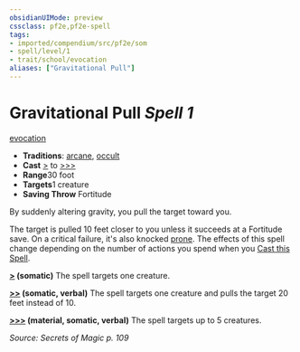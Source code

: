 ```yaml
---
obsidianUIMode: preview
cssclass: pf2e,pf2e-spell
tags:
- imported/compendium/src/pf2e/som
- spell/level/1
- trait/school/evocation
aliases: ["Gravitational Pull"]
---
```

# Gravitational Pull *Spell 1*   
[evocation](evocation.md)  

- **Traditions**: [arcane](arcane.md), [occult](occult.md)
- **Cast** [>](chapter-9-playing-the-game.md#Actions "Single Action") to [>>>](chapter-9-playing-the-game.md#Actions "Three-Action") 
- **Range**30 foot
- **Targets**1 creature
- **Saving Throw** Fortitude

By suddenly altering gravity, you pull the target toward you.

The target is pulled 10 feet closer to you unless it succeeds at a Fortitude save. On a critical failure, it's also knocked [prone](conditions.md#Prone). The effects of this spell change depending on the number of actions you spend when you [Cast this Spell](cast-a-spell.md).

**[>](chapter-9-playing-the-game.md#Actions "Single Action") (somatic)** The spell targets one creature.

**[>>](chapter-9-playing-the-game.md#Actions "Two-Action") (somatic, verbal)** The spell targets one creature and pulls the target 20 feet instead of 10.

**[>>>](chapter-9-playing-the-game.md#Actions "Three-Action") (material, somatic, verbal)** The spell targets up to 5 creatures.

*Source: Secrets of Magic p. 109*